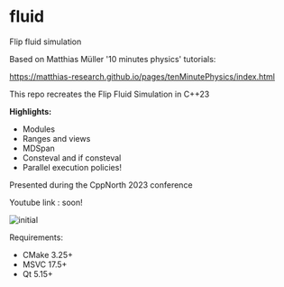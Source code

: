 # fluid
Flip fluid simulation

Based on Matthias Müller '10 minutes physics' tutorials:

https://matthias-research.github.io/pages/tenMinutePhysics/index.html

This repo recreates the Flip Fluid Simulation in C++23

**Highlights:**
 - Modules
 - Ranges and views
 - MDSpan
 - Consteval and if consteval
 - Parallel execution policies!

Presented during the CppNorth 2023 conference

Youtube link : soon!

![initial](https://github.com/joblobob/fluid/assets/5419436/7c0e98f6-fd7b-4b5a-a0b8-5e9b455d258d)


Requirements:
 - CMake 3.25+
 - MSVC 17.5+
 - Qt 5.15+
